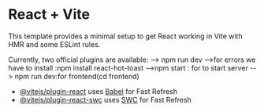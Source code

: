 # React + Vite

This template provides a minimal setup to get React working in Vite with HMR and some ESLint rules.

Currently, two official plugins are available:
--> npm run dev
-->for errors we have to install :npm install react-hot-toast
-->npm start : for to start server 
--> npm run dev:for frontend(cd frontend)

- [@vitejs/plugin-react](https://github.com/vitejs/vite-plugin-react/blob/main/packages/plugin-react/README.md) uses [Babel](https://babeljs.io/) for Fast Refresh
- [@vitejs/plugin-react-swc](https://github.com/vitejs/vite-plugin-react-swc) uses [SWC](https://swc.rs/) for Fast Refresh
